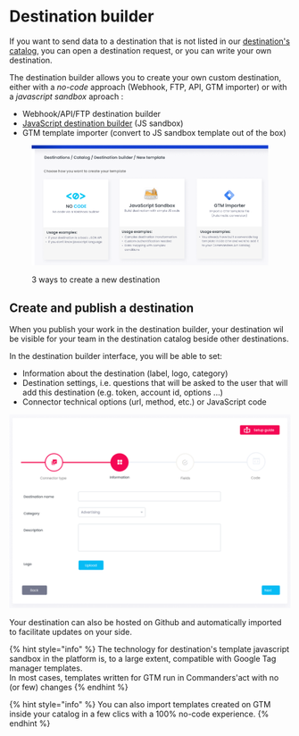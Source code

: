# Destination builder

If you want to send data to a destination that is not listed in our [destination's catalog](../destinations-catalog/), you can open a destination request, or you can write your own destination.

The destination builder allows you to create your own custom destination, either with a _no-code_ approach (Webhook, FTP, API, GTM importer) or with a _javascript sandbox_ aproach :

* Webhook/API/FTP destination builder
* [JavaScript destination builder](javascript-destination-builder/) (JS sandbox)
* GTM template importer (convert to JS sandbox template out of the box)

<figure><img src="../../../../.gitbook/assets/image.png" alt=""><figcaption><p>3 ways to create a new destination</p></figcaption></figure>

## Create and publish a destination

When you publish your work in the destination builder, your destination wil be visible for your team in the destination catalog beside other destinations.

In the destination builder interface, you will be able to set:

* Information about the destination (label, logo, category)
* Destination settings, i.e. questions that will be asked to the user that will add this destination (e.g. token, account id, options ...)
* Connector technical options (url, method, etc.) or JavaScript code

![](<../../../../.gitbook/assets/image (3) (2).png>)

Your destination can also be hosted on Github and automatically imported to facilitate updates on your side.

{% hint style="info" %}
The technology for destination's template javascript sandbox in the platform is, to a large extent, compatible with Google Tag manager templates. \
In most cases, templates written for GTM run in Commanders'act with no (or few) changes
{% endhint %}

{% hint style="info" %}
You can also import templates created on GTM inside your catalog in a few clics with a 100% no-code experience.
{% endhint %}
